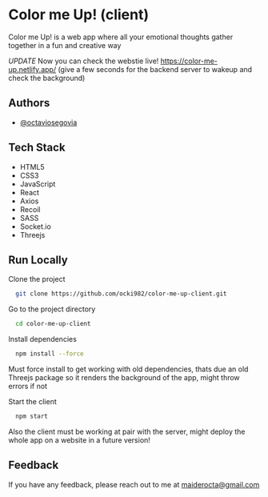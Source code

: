 
# Color me Up! (client)

Color me Up! is a web app where all your emotional thoughts gather together in a fun and creative way

*UPDATE*
Now you can check the webstie live! https://color-me-up.netlify.app/ (give a few seconds for the backend server to wakeup and check the background)



## Authors

- [@octaviosegovia](https://www.linkedin.com/in/octavio-segovia)


## Tech Stack

- HTML5
- CSS3
- JavaScript
- React 
- Axios 
- Recoil 
- SASS
- Socket.io 
- Threejs



## Run Locally

Clone the project

```bash
  git clone https://github.com/ocki982/color-me-up-client.git
```

Go to the project directory

```bash
  cd color-me-up-client
```

Install dependencies

```bash
  npm install --force
```
Must force install to get working with old dependencies, thats due an old Threejs package so it renders the background of the app, might throw errors if not

Start the client

```bash
  npm start
```

Also the client must be working at pair with the server, might deploy the whole app on a website in a future version!




## Feedback

If you have any feedback, please reach out to me at maiderocta@gmail.com

